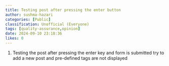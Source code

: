 ```yaml
---
title: Testing post after pressing the enter button
author: sushma-hazari
categories: [Public]
classification: Unofficial (Everyone)
tags: [quality-assurance,opinion]
date: 2024-09-10 23:18:36 
likes: 0
---
```


1. Testing the post after pressing the enter key and form is submitted try to add a new post and pre-defined tags are not displayed